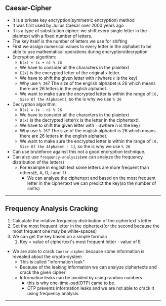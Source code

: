 ## Caesar-Cipher
- It is a private key encryption(symmetric encryption) method
- It was first used by Julius Caesar over 2000 years ago
- It is a type of substitution cipher: we shift every single letter in the plaintext with a fixed number of letters.
- The key itself is the number of letters we use for shifting
- First we assign numerical values to every letter in the alphabet to be able to use mathematical operations during encryption/decryption
- Encryption algorithm:
  - `E(x) = (x + n) % 26`
  - We have to consider all the characters in the plaintext
  - `E(x)` is the encrypted letter of the original `x` letter.
  - We have to shift the given letter with `n`(where `n` is the key)
  - Why use `% 26`? The size of the english alphabet is 26 which means there are 26 letters in the english alphabet.
  - We want to make sure the encrypted letter is within the range of `[0, Size Of the Alphabet]`, so the is why we use `% 26`
- Decryption algorithm:
  - `D(x) = (x - n) % 26`
  - We have to consider all the characters in the plaintext
  - `D(x)` is the decrypted letter(x is the letter in the ciphertext).
  - We have to shift the given letter with `-n`(where n is the key)
  - Why use `% 26`? The size of the english alphabet is 26 which means there are 26 letters in the english alphabet.
  - We want to make sure the encrypted letter is within the range of `[0, Size Of the Alphabet - 1]`, so the is why we use `% 26`
- Can use bruteforce against this not a good encryption technique.
- Can also use `frequency-analysis`(we can analyze the frequency distribution of the letters)
  - For example in english text some letters are more frequent than others(E, A, O, I and T)
    - We can analyze the ciphertext and based on the most frequent letter in the ciphertext we can predict the key(so the number of shifts)
---
    
## Frequency Analysis Cracking
1. Calculate the relative frequency distribution of the ciphertext's letter
2. Get the most frequent letter in the ciphertext(or the second because the most frequent one may be white-spaces)
3. We can get the key based on a simple formula
   1. Key = value of ciphertext's most frequent letter - value of E
- We are able to crack `Caesar-cipher` because some information is revealed about the crypto-system
  - This is called "information leak"
  - Because of the leaking information we can analyze ciphertexts and crack the given cipher
  - Information leaks can be avoided by using random numbers
    - this is why one-time-pad(OTP) came to be.
    - OTP prevents information leaks and we are not able to crack it using frequency analysis.
---